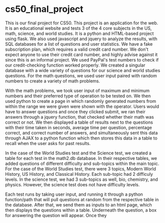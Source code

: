 # cs50_final_project
  This is our final project for CS50. This project is an application for the web. It is an educational website and tests 3 of the 4 core subjects in the US, math, science, and world studies.
  It is a python and HTML-based project using flask. We also used javascript and jquery to analyze the results, with SQL databases for a list of questions and user statistics. We have a fake subscription plan, which requires a valid credit card number. We don't expect anyone to use their credit card number, and highly advise against it since this is an informal project. We used PayPal's test numbers to check if our credit-checking function worked properly. We created a singular database with a wide variety of questions for our science and world studies questions. For the math questions, we used user input paired with random numbers to create a variety of math problems.

  With the math problems, we took user input of maximum and minimum numbers and their preferred type of operation to be tested on. We then used python to create a page in which randomly generated numbers from within the range we were given were shown with the operator. Users would have to answer questions and once they clicked submit, we ran their answers through a jquery function, that checked whether their math was correct or not. We then displayed a table of results next to the questions with their time taken in seconds, average time per question, percentage correct, and correct number of answers, and simultaneously sent this data through AJAX to a python function which then stores this data in a table to recall when the user asks for past results.

  In the case of the World Studies test and the Science test, we created a table for each test in the math2.db database. In their respective tables, we added questions of different difficulty and sub-topics within the main topic. For the case of the World Studies test, there were 3 topics, Modern World History, US History, and Classical History. Each sub-topic had 2 difficuly levels. In the science test, we had 3 sub-topics as well, bio, chemistry, and physics. However, the science test does not have difficulty levels.

  Each test runs by taking user input, and running it through a python function/path that will pull questions at random from the respective table in the database. After that, we send them as inputs to an html page, which then displays the questions within a table. Underneath the question, a box for answering the question will appear. Once they